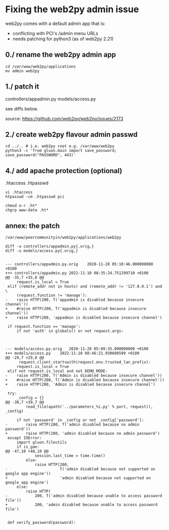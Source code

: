 Fixing the web2py admin issue
=============================

web2py comes with a default admin app that is:

- conflicting with PCI's /admin menu URLs
- needs patching for python3 (as of web2py 2.21)


0./ rename the web2py admin app
-------------------------------

	cd /var/www/web2py/applications
	mv admin web2py


1./ patch it
------------

controllers/appadmin.py
models/access.py

see diffs below.

source: https://github.com/web2py/web2py/issues/2173


2./ create web2py flavour admin passwd
--------------------------------------

	cd ../.. # i.e. web2py root e.g. /var/www/web2py
	python3 -c 'from gluon.main import save_password; save_password("PASSWORD", 443)'


4./ add apache protection (optional)
------------------------------------

.htaccess
.htpasswd

	vi .htaccess
	htpasswd -cm .htpasswd pci

	chmod o-r .ht*
	chgrp www-data .ht*


annex: the patch
----------------

```
/var/www/peercommunityin/web2py/applications/web2py

diff -u controllers/appadmin.py{.orig,}
diff -u models/access.py{.orig,}


--- controllers/appadmin.py.orig	2020-11-28 05:10:46.000000000 +0100
+++ controllers/appadmin.py	2022-11-10 08:35:24.751299710 +0100
@@ -35,7 +35,8 @@
     request.is_local = True
 elif (remote_addr not in hosts) and (remote_addr != '127.0.0.1') and \
     (request.function != 'manage'):
-    raise HTTP(200, T('appadmin is disabled because insecure channel'))
+    #raise HTTP(200, T('appadmin is disabled because insecure channel'))
+    raise HTTP(200, 'appadmin is disabled because insecure channel')
 
 if request.function == 'manage':
     if not 'auth' in globals() or not request.args:



--- models/access.py.orig	2020-11-28 05:09:35.000000000 +0100
+++ models/access.py	2022-11-10 08:46:21.930600599 +0100
@@ -29,7 +29,8 @@
      request.client.startswith(request.env.trusted_lan_prefix):
     request.is_local = True
 elif not request.is_local and not DEMO_MODE:
-    raise HTTP(200, T('Admin is disabled because insecure channel'))
+    #raise HTTP(200, T('Admin is disabled because insecure channel'))
+    raise HTTP(200, 'Admin is disabled because insecure channel')
 
 try:
     _config = {}
@@ -38,7 +39,7 @@
         read_file(apath('../parameters_%i.py' % port, request)), _config)
 
     if not 'password' in _config or not _config['password']:
-        raise HTTP(200, T('admin disabled because no admin password'))
+        raise HTTP(200, 'admin disabled because no admin password')
 except IOError:
     import gluon.fileutils
     if is_gae:
@@ -47,10 +48,10 @@
             session.last_time = time.time()
         else:
             raise HTTP(200,
-                       T('admin disabled because not supported on google app engine'))
+                       'admin disabled because not supported on google app engine')
     else:
         raise HTTP(
-            200, T('admin disabled because unable to access password file'))
+            200, 'admin disabled because unable to access password file')
 
 
 def verify_password(password):
```
